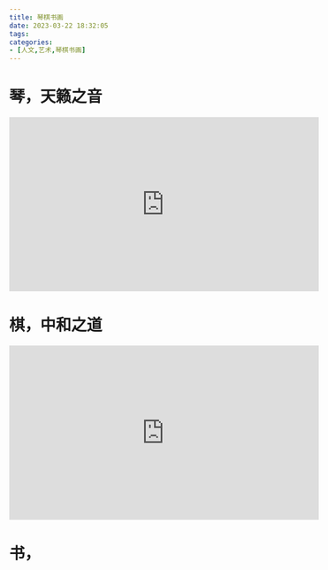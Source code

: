 ```yaml
---
title: 琴棋书画
date: 2023-03-22 18:32:05
tags:
categories:
- [人文,艺术,琴棋书画]
---
```

# 琴，天籁之音
<iframe width="560" height="315" src="https://www.youtube.com/embed/Yo3yMvJwE8U" title="YouTube video player" frameborder="0" allow="accelerometer; autoplay; clipboard-write; encrypted-media; gyroscope; picture-in-picture; web-share" allowfullscreen></iframe>

# 棋，中和之道
<iframe width="560" height="315" src="https://www.youtube.com/embed/h6ROJXnWBtw" title="YouTube video player" frameborder="0" allow="accelerometer; autoplay; clipboard-write; encrypted-media; gyroscope; picture-in-picture; web-share" allowfullscreen></iframe>

# 书，